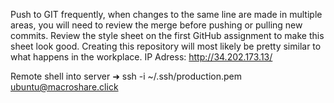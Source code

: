 Push to GIT frequently, when changes to the same line are made in multiple areas, you will need
to review the merge before pushing or pulling new commits. Review the style sheet on the first
GitHub assignment to make this sheet look good. Creating this repository will most likely be pretty
similar to what happens in the workplace. 
IP Adress:
http://34.202.173.13/

Remote shell into server
➜  ssh -i ~/.ssh/production.pem ubuntu@macroshare.click

